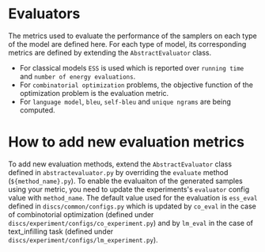 # Evaluators

The metrics used to evaluate the performance of the samplers on each type of the model are defined here.
For each type of model, its corresponding metrics are defined by extending the `AbstractEvaluator` class.
* For classical models `ESS` is used which is reported over `running time` and `number of energy evaluations`.
* For `combinatorial optimization` problems, the objective function of the optimization problem is the evaluation metric.
* For `language model`, `bleu`, `self-bleu` and `unique ngrams` are being computed.


# How to add new evaluation metrics
To add new evaluation methods, extend the `AbstractEvaluator` class defined in `abstractevaluator.py` by overriding the `evaluate` method (`${method_name}.py`).
To enable the evaluaiton of the generated samples using your metric, you need to update the experiments's `evaluator` config value with `method_name`.
The default value used for the evaluation is `ess_eval` defined in `discs/common/configs.py` which is updated by `co_eval` in the case of combinotorial optimization (defined under `discs/experiment/configs/co_experiment.py`) and by `lm_eval` in the case of text_infilling task (defined under `discs/experiment/configs/lm_experiment.py`).
